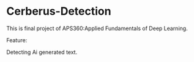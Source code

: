 # Cerberus-Detection
This is final project of APS360:Applied Fundamentals of Deep Learning.


Feature:


Detecting Ai generated text.
